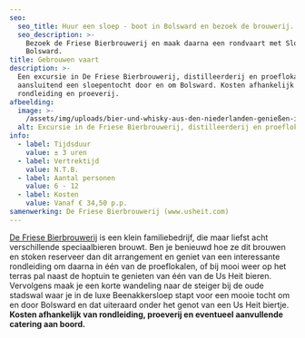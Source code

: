 ```yaml
---
seo:
  seo_title: Huur een sloep - boot in Bolsward en bezoek de brouwerij.
  seo_description: >-
    Bezoek de Friese Bierbrouwerij en maak daarna een rondvaart met Sloepverhuur
    Bolsward.
title: Gebrouwen vaart
description: >-
  Een excursie in De Friese Bierbrouwerij, distilleerderij en proeflokaal met
  aansluitend een sloepentocht door en om Bolsward. Kosten afhankelijk van
  rondleiding en proeverij.
afbeelding:
  image: >-
    /assets/img/uploads/bier-und-whisky-aus-den-niederlanden-genießen-in-der-brauerei-us-heit.JPG
  alt: Excursie in de Friese Bierbrouwerij, distilleerderij en proeflokaal
info:
  - label: Tijdsduur
    value: ± 3 uren
  - label: Vertrektijd
    value: N.T.B.
  - label: Aantal personen
    value: 6 - 12
  - label: Kosten
    value: Vanaf € 34,50 p.p.
samenwerking: De Friese Bierbrouwerij (www.usheit.com)
---
```


[De Friese Bierbrouwerij](https://www.usheit.com) is een klein familiebedrijf, die maar liefst acht verschillende speciaalbieren brouwt. Ben je benieuwd hoe ze dit brouwen en stoken reserveer dan dit arrangement en geniet van een interessante rondleiding om daarna in één van de proeflokalen, of bij mooi weer op het terras pal naast de hoptuin te genieten van één van de Us Heit bieren. Vervolgens maak je een korte wandeling naar de steiger bij de oude stadswal waar je in de luxe Beenakkersloep stapt voor een mooie tocht om en door Bolsward en dat uiteraard onder het genot van een Us Heit biertje. **Kosten afhankelijk van rondleiding, proeverij en eventueel aanvullende catering aan boord.**
